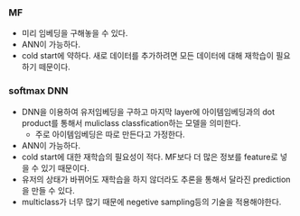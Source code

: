 ### MF
- 미리 임베딩을 구해놓을 수 있다.
- ANN이 가능하다.
- cold start에 약하다. 새로 데이터를 추가하려면 모든 데이터에 대해 재학습이 필요하기 떼문이다.

### softmax DNN
- DNN을 이용하여 유저임베딩을 구하고 마지막 layer에 아이템임베딩과의 dot product를 통해서 muliclass classfication하는 모델을 의미한다.
  - 주로 아이템임베딩은 따로 만든다고 가정한다.
- ANN이 가능하다.
- cold start에 대한 재학습의 필요성이 적다. MF보다 더 많은 정보를 feature로 넣을 수 있기 때문이다.
- 유저의 상태가 바뀌어도 재학습을 하지 않더라도 추론을 통해서 달라진 prediction을 만들 수 있다.
- multiclass가 너무 많기 때문에 negetive sampling등의 기술을 적용해야한다.